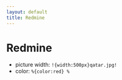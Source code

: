 ```yaml
---
layout: default
title: Redmine
---
```

# Redmine
- picture width: `!{width:500px}qatar.jpg!`
- color: `%{color:red} %`